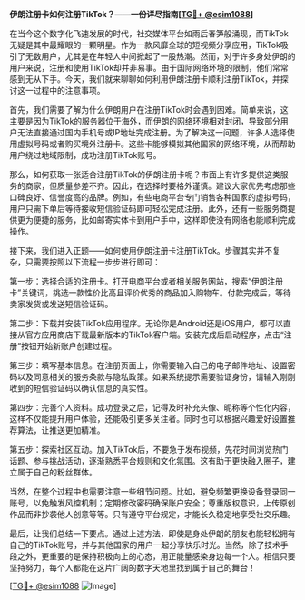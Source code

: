 **伊朗注册卡如何注册TikTok？——一份详尽指南[[TG💪+ @esim1088](https://t.me/s/esim1088)]**

在当今这个数字化飞速发展的时代，社交媒体平台如雨后春笋般涌现，而TikTok无疑是其中最耀眼的一颗明星。作为一款风靡全球的短视频分享应用，TikTok吸引了无数用户，尤其是在年轻人中间掀起了一股热潮。然而，对于许多身处伊朗的用户来说，注册和使用TikTok却并非易事。由于国际网络环境的限制，他们常常感到无从下手。今天，我们就来聊聊如何利用伊朗注册卡顺利注册TikTok，并探讨这一过程中的注意事项。

首先，我们需要了解为什么伊朗用户在注册TikTok时会遇到困难。简单来说，这主要是因为TikTok的服务器位于海外，而伊朗的网络环境相对封闭，导致部分用户无法直接通过国内手机号或IP地址完成注册。为了解决这一问题，许多人选择使用虚拟号码或者购买境外注册卡。这些卡能够模拟其他国家的网络环境，从而帮助用户绕过地域限制，成功注册TikTok账号。

那么，如何获取一张适合注册TikTok的伊朗注册卡呢？市面上有许多提供这类服务的商家，但质量参差不齐。因此，在选择时要格外谨慎。建议大家优先考虑那些口碑良好、信誉度高的品牌。例如，有些电商平台专门销售各种国家的虚拟号码，用户只需下单后等待接收短信验证码即可轻松完成注册。此外，还有一些服务商提供更为便捷的服务，比如邮寄实体卡到用户手中，这样即使没有网络也能顺利完成操作。

接下来，我们进入正题——如何使用伊朗注册卡注册TikTok。步骤其实并不复杂，只需要按照以下流程一步步进行即可：

第一步：选择合适的注册卡。打开电商平台或者相关服务网站，搜索“伊朗注册卡”关键词，挑选一款性价比高且评价优秀的商品加入购物车。付款完成后，等待卖家发货或发送短信验证码。

第二步：下载并安装TikTok应用程序。无论你是Android还是iOS用户，都可以直接从官方应用商店下载最新版本的TikTok客户端。安装完成后启动程序，点击“注册”按钮开始新账户创建过程。

第三步：填写基本信息。在注册页面上，你需要输入自己的电子邮件地址、设置密码以及同意相关的服务条款与隐私政策。如果系统提示需要验证身份，请输入刚刚收到的短信验证码以确认信息的真实性。

第四步：完善个人资料。成功登录之后，记得及时补充头像、昵称等个性化内容，这样不仅能提升用户体验，还能吸引更多关注者。同时也可以根据兴趣爱好设置推荐算法，让推送更加精准。

第五步：探索社区互动。加入TikTok后，不要急于发布视频，先花时间浏览热门话题、参与挑战活动，逐渐熟悉平台规则和文化氛围。这有助于更快融入圈子，建立属于自己的粉丝群体。

当然，在整个过程中也需要注意一些细节问题。比如，避免频繁更换设备登录同一账号，以免触发风控机制；定期修改密码确保账户安全；尊重版权意识，上传原创作品而非抄袭他人创意等等。只有遵守平台规定，才能长久稳定地享受社交乐趣。

最后，让我们总结一下要点。通过上述方法，即使是身处伊朗的朋友也能轻松拥有自己的TikTok账号，并与其他国家的用户一起分享快乐时光。当然，除了技术手段之外，更重要的是保持积极向上的心态，用正能量感染身边每一个人。相信只要坚持努力，每个人都能在这片广阔的数字天地里找到属于自己的舞台！

[[TG💪+ @esim1088](https://t.me/s/esim1088) ![Image](https://i.postimg.cc/4NQfJmqS/Snipaste-2025-05-13-00-14-12.png)]